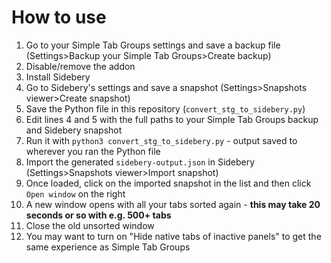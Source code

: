 # How to use
1. Go to your Simple Tab Groups settings and save a backup file (Settings>Backup your Simple Tab Groups>Create backup)
2. Disable/remove the addon
3. Install Sidebery
4. Go to Sidebery's settings and save a snapshot (Settings>Snapshots viewer>Create snapshot)
5. Save the Python file in this repository (`convert_stg_to_sidebery.py`)
6. Edit lines 4 and 5 with the full paths to your Simple Tab Groups backup and Sidebery snapshot
7. Run it with `python3 convert_stg_to_sidebery.py` - output saved to wherever you ran the Python file
8. Import the generated `sidebery-output.json` in Sidebery (Settings>Snapshots viewer>Import snapshot)
9. Once loaded, click on the imported snapshot in the list and then click `Open window` on the right
10. A new window opens with all your tabs sorted again - **this may take 20 seconds or so with e.g. 500+ tabs**
11. Close the old unsorted window
12. You may want to turn on "Hide native tabs of inactive panels" to get the same experience as Simple Tab Groups

